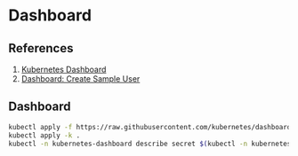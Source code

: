 # Dashboard

## References

1. [Kubernetes Dashboard](https://github.com/kubernetes/dashboard)
2. [Dashboard: Create Sample User](https://github.com/kubernetes/dashboard/blob/master/docs/user/access-control/creating-sample-user.md)

## Dashboard

```bash
kubectl apply -f https://raw.githubusercontent.com/kubernetes/dashboard/v2.0.1/aio/deploy/recommended.yaml
kubectl apply -k .
kubectl -n kubernetes-dashboard describe secret $(kubectl -n kubernetes-dashboard get secret | grep admin-user | awk '{print $1}')
```